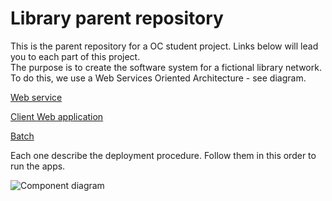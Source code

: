 # Library parent repository  
  
This is the parent repository for a OC student project. Links below
 will lead you to each part of this project.\
The purpose is to create the software system for a
 fictional library network. To do this, we use a Web Services Oriented
  Architecture - see diagram. 
 

[Web service](https://github.com/xxjokerx/library-service)

[Client Web application](https://github.com/xxjokerx/library-client)

[Batch](https://github.com/xxjokerx/library-batch)

Each one describe the deployment procedure. Follow them in this order to run the apps.

![Component diagram](https://raw.githubusercontent.com/xxjokerx/library/master/documents/component.png)


 
